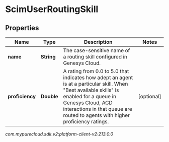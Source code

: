 # ScimUserRoutingSkill


## Properties

| Name | Type | Description | Notes |
| ------------ | ------------- | ------------- | ------------- |
| **name** | **String** | The case-sensitive name of a routing skill configured in Genesys Cloud. |  |
| **proficiency** | **Double** | A rating from 0.0 to 5.0 that indicates how adept an agent is at a particular skill. When \"Best available skills\" is enabled for a queue in Genesys Cloud, ACD interactions in that queue are routed to agents with higher proficiency ratings. |  [optional] |




_com.mypurecloud.sdk.v2:platform-client-v2:213.0.0_
